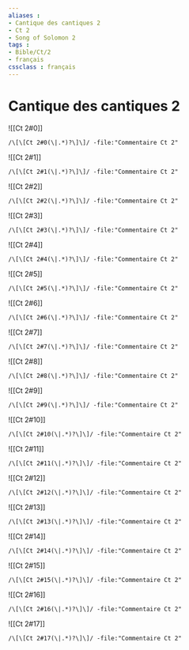 ```yaml
---
aliases : 
- Cantique des cantiques 2
- Ct 2
- Song of Solomon 2
tags : 
- Bible/Ct/2
- français
cssclass : français
---
```


# Cantique des cantiques 2

![[Ct 2#0]]

```query
/\[\[Ct 2#0(\|.*)?\]\]/ -file:"Commentaire Ct 2"
```

![[Ct 2#1]]

```query
/\[\[Ct 2#1(\|.*)?\]\]/ -file:"Commentaire Ct 2"
```

![[Ct 2#2]]

```query
/\[\[Ct 2#2(\|.*)?\]\]/ -file:"Commentaire Ct 2"
```

![[Ct 2#3]]

```query
/\[\[Ct 2#3(\|.*)?\]\]/ -file:"Commentaire Ct 2"
```

![[Ct 2#4]]

```query
/\[\[Ct 2#4(\|.*)?\]\]/ -file:"Commentaire Ct 2"
```

![[Ct 2#5]]

```query
/\[\[Ct 2#5(\|.*)?\]\]/ -file:"Commentaire Ct 2"
```

![[Ct 2#6]]

```query
/\[\[Ct 2#6(\|.*)?\]\]/ -file:"Commentaire Ct 2"
```

![[Ct 2#7]]

```query
/\[\[Ct 2#7(\|.*)?\]\]/ -file:"Commentaire Ct 2"
```

![[Ct 2#8]]

```query
/\[\[Ct 2#8(\|.*)?\]\]/ -file:"Commentaire Ct 2"
```

![[Ct 2#9]]

```query
/\[\[Ct 2#9(\|.*)?\]\]/ -file:"Commentaire Ct 2"
```

![[Ct 2#10]]

```query
/\[\[Ct 2#10(\|.*)?\]\]/ -file:"Commentaire Ct 2"
```

![[Ct 2#11]]

```query
/\[\[Ct 2#11(\|.*)?\]\]/ -file:"Commentaire Ct 2"
```

![[Ct 2#12]]

```query
/\[\[Ct 2#12(\|.*)?\]\]/ -file:"Commentaire Ct 2"
```

![[Ct 2#13]]

```query
/\[\[Ct 2#13(\|.*)?\]\]/ -file:"Commentaire Ct 2"
```

![[Ct 2#14]]

```query
/\[\[Ct 2#14(\|.*)?\]\]/ -file:"Commentaire Ct 2"
```

![[Ct 2#15]]

```query
/\[\[Ct 2#15(\|.*)?\]\]/ -file:"Commentaire Ct 2"
```

![[Ct 2#16]]

```query
/\[\[Ct 2#16(\|.*)?\]\]/ -file:"Commentaire Ct 2"
```

![[Ct 2#17]]

```query
/\[\[Ct 2#17(\|.*)?\]\]/ -file:"Commentaire Ct 2"
```

